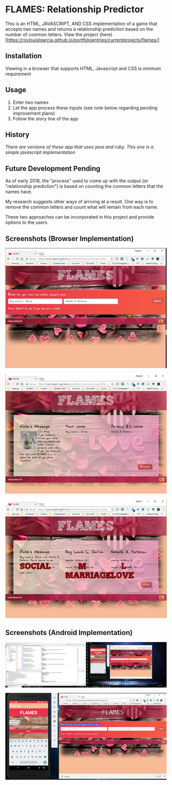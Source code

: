 # FLAMES: Relationship Predictor

This is an HTML, JAVASCRIPT, AND CSS implementation of a game that accepts two names and returns a relationship prediction based on the number of common letters. View the project (here)[https://roylouislgarcia.github.io/portfolioentries/currentprojects/flames/]

## Installation

Viewing in a browser that supports HTML, Javascript and CSS is minmum requirement

## Usage

1. Enter two names
2. Let the app process these inputs (see note below regarding pending improvement plans)
3. Follow the story line of the app

## History

*There are versions of these app that uses java and ruby. This one is a simple javascript implementation*

## Future Development Pending

As of early 2018, the "process" used to come up with the output (or "relationship prediction") is based on counting the common letters that the names have.

My research suggests other ways of arriving at a result. One way is to remove the common letters and count what will remain from each name. 

These two approaches can be incorporated in this project and provide options to the users

## Screenshots (Browser Implementation)

![Screenshot 1](browser1.jpg)

![Screenshot 2](browser2.jpg)

![Screenshot 3](browser3.jpg)

## Screenshots (Android Implementation)


![Screenshot 4](capture1.jpg)

![Screenshot 5](capture2.jpg)